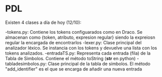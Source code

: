 # PDL

Existen 4 clases a día de hoy (12/10):

-tokens.py: Contiene los tokens configuarados como en Draco. Se almacenan como  {token, atributo, expresion regular} siendo la expreiosn regular la encargada de encontrarlos
-lexer.py: Clase principal del analizador léxico. Se instancia con los tokens y devuelve una lista con los tokens analizados.
-entradaTS.py: Representa cada entrada (fila) de la Tabla de Simbolos. Contiene el método toString (__str__ en python)
-tabladesimbolos.py: Clase principal de la tabla de símbolos. El método "add_identifier" es el que se encarga de añadir una nueva entrada

